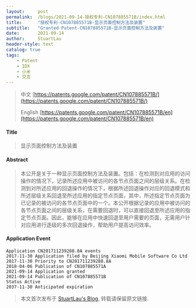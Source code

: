 ```yaml
---
layout:     post
permalink:  /blogs/2021-09-14-授权专利-CN107885571B/index.html
title:      "授权专利-CN107885571B-显示页面控制方法及装置"
subtitle:   "Granted Patent-CN107885571B-显示页面控制方法及装置"
date:       2021-09-14
author:     StuartLau
header-style: text
catalog: true
tags:
    - Patent
    - IDX
    - 小米
    - 交互
---
```

> 中文 [https://patents.google.com/patent/CN107885571B/](https://patents.google.com/patent/CN107885571B/)
>
> English [https://patents.google.com/patent/CN107885571B/en](https://patents.google.com/patent/CN107885571B/en)

#### Title
> 显示页面控制方法及装置



#### Abstract
> 本公开是关于一种显示页面控制方法及装置。包括：在检测到对应用的访问操作的情况下，记录所述应用中被访问的各节点页面之间的层级关系。在检测到对所述应用的回退操作的情况下，根据所述回退操作对应的回退模式和所述层级关系回退至所述应用的指定节点页面，其中，所述指定节点页面为已记录的被访问的各节点页面中的一个。本公开根据记录的应用中被访问的各节点页面之间的层级关系，在需要回退时，可以直接回退至所述应用的指定节点页面。因此，能够在应用中快速回退至用户需要的页面，无需用户针对应用进行逐级的多次回退操作，帮助用户提高访问效率。



#### Application Event
```
Application CN201711239288.8A events 
2017-11-30 Application filed by Beijing Xiaomi Mobile Software Co Ltd
2017-11-30 Priority to CN201711239288.8A
2018-04-06 Publication of CN107885571A
2021-09-14 Application granted
2021-09-14 Publication of CN107885571B
Status Active
2037-11-30 Anticipated expiration
```
> 本文首次发布于 [StuartLau's Blog](https://stuartlau.github.io), 
转载请保留原文链接.
